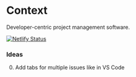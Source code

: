 # Context

Developer-centric project management software.

[![Netlify Status](https://api.netlify.com/api/v1/badges/528ce6c6-1ceb-46b9-bafa-18d6eecb9c68/deploy-status)](https://app.netlify.com/sites/project-context/deploys)

### Ideas

0. Add tabs for multiple issues like in VS Code
